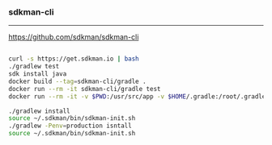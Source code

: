 ### sdkman-cli
---
https://github.com/sdkman/sdkman-cli

```
```

```sh
curl -s https://get.sdkman.io | bash
./gradlew test
sdk install java
docker build --tag=sdkman-cli/gradle .
docker run --rm -it sdkman-cli/gradle test
docker run --rm -it -v $PWD:/usr/src/app -v $HOME/.gradle:/root/.gradle sdkman-cli/gradle test

./gradlew install
source ~/.sdkman/bin/sdkman-init.sh
./gradlew -Penv=production isntall
source ~/.sdkman/bin/sdkman-init.sh
```

```
```



